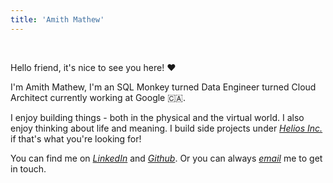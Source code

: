 ```yaml
---
title: 'Amith Mathew'
---
```

&nbsp;
&nbsp;
&nbsp;
&nbsp;
&nbsp;
&nbsp;

Hello friend, it's nice to see you here! ❤️

I'm Amith Mathew, I'm an SQL Monkey turned Data Engineer turned Cloud Architect currently working at Google 🇨🇦.

I enjoy building things - both in the physical and the virtual world. I also enjoy thinking about life and meaning. I build side projects under _[Helios Inc.](/helios)_ if that's what you're looking for!


You can find me on _[LinkedIn](https://www.linkedin.com/in/amithmathew/)_ and _[Github](https://github.com/amithmathew)_. Or you can always _[email](mailto:blog@amithm.ca)_ me to get in touch.

